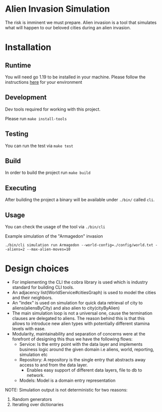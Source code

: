 # Alien Invasion Simulation

The risk is imminent we must prepare. Alien invasion is a tool that simulates what will happen to our beloved cities
during an alien invasion.

# Installation

## Runtime

You will need go 1.19 to be installed in your machine. Please follow the instructions [here](https://go.dev/doc/install) for your environment

## Development

Dev tools required for working with this project.

Please run `make install-tools`

## Testing

You can run the test via `make test`

## Build

In order to build the project run `make build`

## Executing

After building the project a binary will be available under `./bin/` called `cli`.

## Usage

You can check the usage of the tool via `./bin/cli`

Example simulation of the "Armagedon" invasion

`./bin/cli simulation run Armagedon --world-config=./config/world.txt --aliens=2 --max-alien-moves=10`

# Design choices

- For implementing the CLI the cobra library is used which is industry standard for building CLI tools.
- An adjacency list(WorldService#citiesGraph) is used to model the cities and their neighbors.
- An "index" is used on simulation for quick data retrieval of city to aliens(aliensByCity) and also alien to city(cityByAlien)
- The main simulation loop is not a universal one, cause the termination clauses are delegated to aliens. The reason behind this is that this allows to introduce
new alien types with potentially different stamina levels with ease.
- Modularity, maintainability and separation of concerns were at the forefront of designing this thus we have the following flows:
  - Service: Is the entry point with the data layer and implements business logic around the given domain i.e aliens, world, reporting, simulation etc
  - Repository: A repository is the single entry that abstracts away access to and from the data layer.
    - Enables easy support of different data layers, file to db to network.
  - Models: Model is a domain entry representation

NOTE: Simulation output is not deterministic for two reasons:
1) Random generators
2) Iterating over dictionaries
